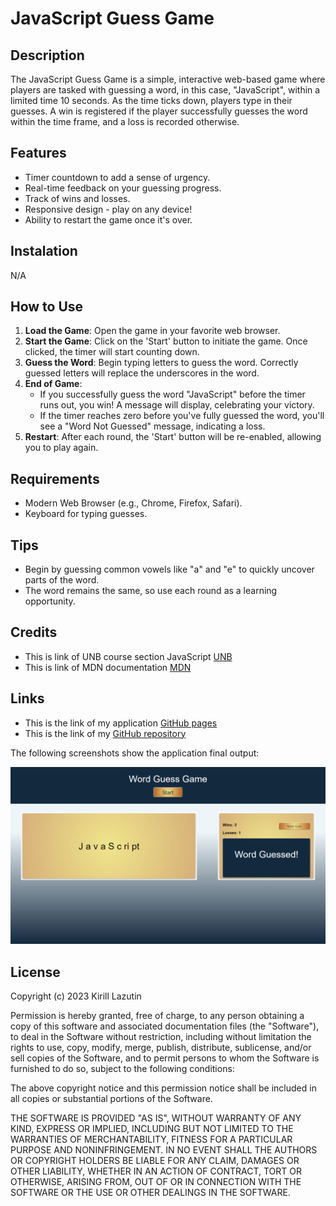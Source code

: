 # JavaScript Guess Game

## Description

The JavaScript Guess Game is a simple, interactive web-based game where players are tasked with guessing a word, in this case, "JavaScript", within a limited time 10 seconds. As the time ticks down, players type in their guesses. A win is registered if the player successfully guesses the word within the time frame, and a loss is recorded otherwise.

## Features

- Timer countdown to add a sense of urgency.
- Real-time feedback on your guessing progress.
- Track of wins and losses.
- Responsive design - play on any device!
- Ability to restart the game once it's over.

## Instalation

N/A

## How to Use

1. **Load the Game**: Open the game in your favorite web browser.
2. **Start the Game**: Click on the 'Start' button to initiate the game. Once clicked, the timer will start counting down.
3. **Guess the Word**: Begin typing letters to guess the word. Correctly guessed letters will replace the underscores in the word.
4. **End of Game**:
   - If you successfully guess the word "JavaScript" before the timer runs out, you win! A message will display, celebrating your victory.
   - If the timer reaches zero before you've fully guessed the word, you'll see a "Word Not Guessed" message, indicating a loss.
5. **Restart**: After each round, the 'Start' button will be re-enabled, allowing you to play again.

## Requirements

- Modern Web Browser (e.g., Chrome, Firefox, Safari).
- Keyboard for typing guesses.

## Tips

- Begin by guessing common vowels like "a" and "e" to quickly uncover parts of the word.
- The word remains the same, so use each round as a learning opportunity.

## Credits

- This is link of UNB course section JavaScript [UNB](https://courses.bootcampspot.com/courses/3974)
- This is link of MDN documentation [MDN](https://developer.mozilla.org/en-US/docs/Web/JavaScript/Guide/Functions)

## Links

- This is the link of my application [GitHub pages](https://kirill777-web.github.io/word-guess-game/)
- This is the link of my [GitHub repository](https://github.com/Kirill777-web/word-guess-game)

The following screenshots show the application final output:

![screenshot JavaScript Guess Game app ](/Main/assets/word-guessing-game.png 'screenshot')

## License

Copyright (c) 2023 Kirill Lazutin

Permission is hereby granted, free of charge, to any person obtaining a copy
of this software and associated documentation files (the "Software"), to deal
in the Software without restriction, including without limitation the rights
to use, copy, modify, merge, publish, distribute, sublicense, and/or sell
copies of the Software, and to permit persons to whom the Software is
furnished to do so, subject to the following conditions:

The above copyright notice and this permission notice shall be included in all
copies or substantial portions of the Software.

THE SOFTWARE IS PROVIDED "AS IS", WITHOUT WARRANTY OF ANY KIND, EXPRESS OR
IMPLIED, INCLUDING BUT NOT LIMITED TO THE WARRANTIES OF MERCHANTABILITY,
FITNESS FOR A PARTICULAR PURPOSE AND NONINFRINGEMENT. IN NO EVENT SHALL THE
AUTHORS OR COPYRIGHT HOLDERS BE LIABLE FOR ANY CLAIM, DAMAGES OR OTHER
LIABILITY, WHETHER IN AN ACTION OF CONTRACT, TORT OR OTHERWISE, ARISING FROM,
OUT OF OR IN CONNECTION WITH THE SOFTWARE OR THE USE OR OTHER DEALINGS IN THE
SOFTWARE.
